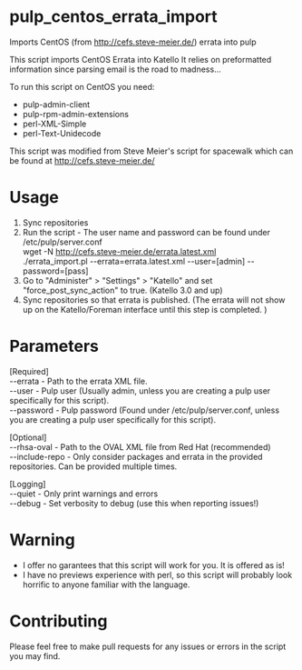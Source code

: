 # pulp_centos_errata_import
Imports CentOS (from http://cefs.steve-meier.de/) errata into pulp

This script imports CentOS Errata into Katello
It relies on preformatted information since parsing email
is the road to madness...

To run this script on CentOS you need:
 - pulp-admin-client
 - pulp-rpm-admin-extensions
 - perl-XML-Simple
 - perl-Text-Unidecode 

This script was modified from Steve Meier's script for spacewalk 
which can be found at http://cefs.steve-meier.de/

# Usage
  1. Sync repositories
  2. Run the script - The user name and password can be found under /etc/pulp/server.conf    
     wget -N http://cefs.steve-meier.de/errata.latest.xml  
     ./errata_import.pl --errata=errata.latest.xml --user=[admin] --password=[pass]  
  3. Go to "Administer" > "Settings" > "Katello" and set "force_post_sync_action" to true. (Katello 3.0 and up)
  4. Sync repositories so that errata is published. (The errata will not show up on the Katello/Foreman interface until this step is completed. )

# Parameters 

[Required]  
   --errata    - Path to the errata XML file.  
   --user      - Pulp user (Usually admin, unless you are creating a pulp user specifically for this script).  
   --password  - Pulp password (Found under /etc/pulp/server.conf, unless you are creating a pulp user specifically for this script).  

[Optional]  
   --rhsa-oval     - Path to the OVAL XML file from Red Hat (recommended)  
   --include-repo  - Only consider packages and errata in the provided repositories. Can be provided multiple times.  

[Logging]  
   --quiet         - Only print warnings and errors  
   --debug         - Set verbosity to debug (use this when reporting issues!)  

# Warning

- I offer no garantees that this script will work for you.
  It is offered as is!
- I have no previews experience with perl, so this script
  will probably look horrific to anyone familiar with the
  language.

# Contributing

Please feel free to make pull requests for any
issues or errors in the script you may find.


